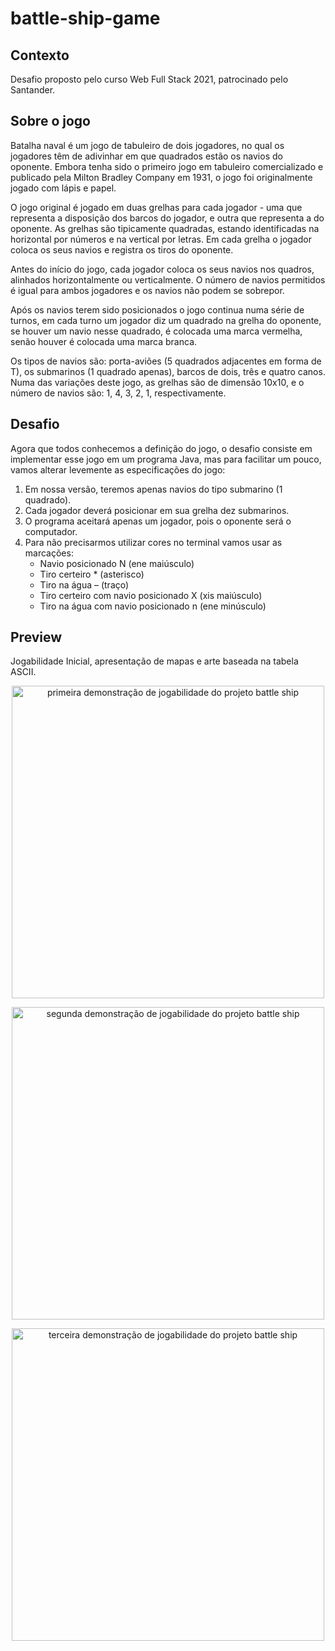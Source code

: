 # battle-ship-game

## Contexto
Desafio proposto pelo curso Web Full Stack 2021, patrocinado pelo Santander. 

## Sobre o jogo
Batalha naval é um jogo de tabuleiro de dois jogadores, no qual os jogadores têm de adivinhar em que quadrados estão os navios do oponente. Embora tenha sido o primeiro jogo em tabuleiro comercializado e publicado pela Milton Bradley Company em 1931, o jogo foi originalmente jogado com lápis e papel. 

O jogo original é jogado em duas grelhas para cada jogador - uma que representa a disposição dos barcos do jogador, e outra que representa a do oponente. As grelhas são tipicamente quadradas, estando identificadas na horizontal por números e na vertical por letras. Em cada grelha o jogador coloca os seus navios e registra os tiros do oponente.

Antes do início do jogo, cada jogador coloca os seus navios nos quadros, alinhados horizontalmente ou verticalmente. O número de navios permitidos é igual para ambos jogadores e os navios não podem se sobrepor. 

Após os navios terem sido posicionados o jogo continua numa série de turnos, em cada turno um jogador diz um quadrado na grelha do oponente, se houver um navio nesse quadrado, é colocada uma marca vermelha, senão houver é colocada uma marca branca. 

Os tipos de navios são: porta-aviões (5 quadrados adjacentes em forma de T), os submarinos (1 quadrado apenas), barcos de dois, três e quatro canos. Numa das variações deste jogo, as grelhas são de dimensão 10x10, e o número de navios são: 1, 4, 3, 2, 1, respectivamente.

## Desafio
Agora que todos conhecemos a definição do jogo, o desafio consiste em implementar esse jogo em um programa Java, mas para facilitar um pouco, vamos alterar levemente as especificações do jogo:
1. Em nossa versão, teremos apenas navios do tipo submarino (1 quadrado).
2. Cada jogador deverá posicionar em sua grelha dez submarinos.
3. O programa aceitará apenas um jogador, pois o oponente será o computador.
4. Para não precisarmos utilizar cores no terminal vamos usar as marcações:
   - Navio posicionado N (ene maiúsculo)
   - Tiro certeiro * (asterisco)
   - Tiro na água – (traço)
   - Tiro certeiro com navio posicionado X (xis maiúsculo)
   - Tiro na água com navio posicionado n (ene minúsculo)
 

## Preview
Jogabilidade Inicial, apresentação de mapas e arte baseada na tabela ASCII.

<p align="center"><img  width="500" alt="primeira demonstração de jogabilidade do projeto battle ship" src="https://github.com/42kkkkkaren/jogo-foge-foge/blob/master/img/jogabilidade0.png?raw=true" /></p>

<p align="center"><img  width="500" alt="segunda demonstração de jogabilidade do projeto battle ship" src="https://github.com/42kkkkkaren/jogo-foge-foge/blob/master/img/jogabilidade1.png?raw=true" /></p>

<p align="center"><img  width="500" alt="terceira demonstração de jogabilidade do projeto battle ship" src="https://github.com/42kkkkkaren/jogo-foge-foge/blob/master/img/jogabilidade2.png?raw=true" /></p>

